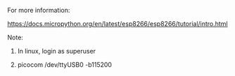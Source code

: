 For more information:

https://docs.micropython.org/en/latest/esp8266/esp8266/tutorial/intro.html


Note: 

1) In linux, login as superuser

2) picocom /dev/ttyUSB0 -b115200
